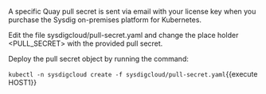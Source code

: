 A specific Quay pull secret is sent via email with your license key when you purchase the Sysdig on-premises platform for Kubernetes.

Edit the file sysdigcloud/pull-secret.yaml and change the place holder <PULL_SECRET> with the provided pull secret.

Deploy the pull secret object by running the command: 

`kubectl -n sysdigcloud create -f sysdigcloud/pull-secret.yaml`{{execute HOST1}}
